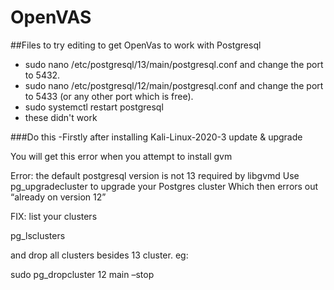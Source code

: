 # OpenVAS

##Files to try editing to get OpenVas to work with Postgresql
- sudo nano /etc/postgresql/13/main/postgresql.conf and change the port to 5432.
- sudo nano /etc/postgresql/12/main/postgresql.conf and change the port to 5433 (or any other port which is free).
- sudo systemctl restart postgresql
- these didn't work

###Do this
-Firstly after installing Kali-Linux-2020-3 update & upgrade

You will get this error when you attempt to install gvm

Error: the default postgresql version is not 13 required by libgvmd Use pg_upgradecluster to upgrade your Postgres cluster Which then errors out “already on version 12”

FIX: list your clusters

pg_lsclusters

and drop all clusters besides 13 cluster. eg:

sudo pg_dropcluster 12 main –stop
